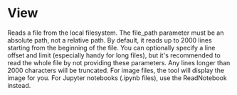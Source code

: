 # View

Reads a file from the local filesystem. The file_path parameter must be an absolute path, not a relative path. By default, it reads up to 2000 lines starting from the beginning of the file. You can optionally specify a line offset and limit (especially handy for long files), but it's recommended to read the whole file by not providing these parameters. Any lines longer than 2000 characters will be truncated. For image files, the tool will display the image for you. For Jupyter notebooks (.ipynb files), use the ReadNotebook instead.